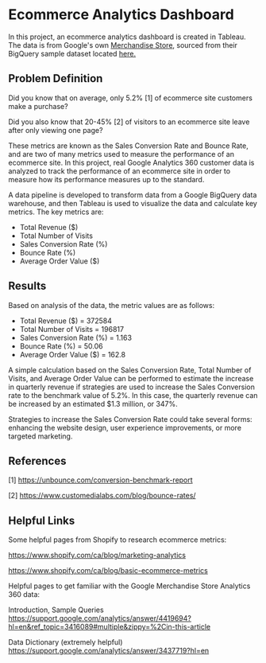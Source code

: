# Ecommerce Analytics Dashboard

In this project, an ecommerce analytics dashboard is created in Tableau. The data is from Google's own [Merchandise Store](https://shop.googlemerchandisestore.com/?utm_source=Partners&utm_medium=affiliate&utm_campaign=Data%20Share%20Promo), sourced from their BigQuery sample dataset located [here.](https://console.cloud.google.com/marketplace/product/obfuscated-ga360-data/obfuscated-ga360-data?project=lexical-script-761)

## Problem Definition

Did you know that on average, only 5.2% [1] of ecommerce site customers make a purchase?

Did you also know that 20-45% [2] of visitors to an ecommerce site leave after only viewing one page?

These metrics are known as the Sales Conversion Rate and Bounce Rate, and are two of many metrics used to measure the performance of an ecommerce site. In this project, real Google Analytics 360 customer data is analyzed to track the performance of an ecommerce site in order to measure how its performance measures up to the standard.

A data pipeline is developed to transform data from a Google BigQuery data warehouse, and then Tableau is used to visualize the data and calculate key metrics. The key metrics are:

- Total Revenue ($)
- Total Number of Visits
- Sales Conversion Rate (%)
- Bounce Rate (%)
- Average Order Value ($)

## Results

Based on analysis of the data, the metric values are as follows:

- Total Revenue ($) = 372584
- Total Number of Visits = 196817
- Sales Conversion Rate (%) = 1.163
- Bounce Rate (%) = 50.06
- Average Order Value ($) = 162.8

A simple calculation based on the Sales Conversion Rate, Total Number of Visits, and Average Order Value can be performed to estimate the increase in quarterly revenue if strategies are used to increase the Sales Conversion rate to the benchmark value of 5.2%. In this case, the quarterly revenue can be increased by an estimated $1.3 million, or 347%.

Strategies to increase the Sales Conversion Rate could take several forms: enhancing the website design, user experience improvements, or more targeted marketing.

## References

[1] https://unbounce.com/conversion-benchmark-report

[2] https://www.customedialabs.com/blog/bounce-rates/

## Helpful Links

Some helpful pages from Shopify to research ecommerce metrics:

https://www.shopify.com/ca/blog/marketing-analytics

https://www.shopify.com/ca/blog/basic-ecommerce-metrics


Helpful pages to get familiar with the Google Merchandise Store Analytics 360 data:

Introduction, Sample Queries
https://support.google.com/analytics/answer/4419694?hl=en&ref_topic=3416089#multiple&zippy=%2Cin-this-article

Data Dictionary (extremely helpful)
https://support.google.com/analytics/answer/3437719?hl=en